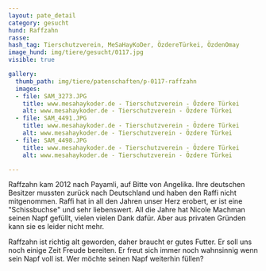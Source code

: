 ```yaml
---
layout: pate_detail
category: gesucht
hund: Raffzahn
rasse: 
hash_tag: Tierschutzverein, MeSaHayKoDer, ÖzdereTürkei, ÖzdenOmay
image_hund: img/tiere/gesucht/0117.jpg
visible: true

gallery:
  thumb_path: img/tiere/patenschaften/p-0117-raffzahn
  images:
  - file: SAM_3273.JPG
    title: www.mesahaykoder.de - Tierschutzverein - Özdere Türkei
    alt: www.mesahaykoder.de - Tierschutzverein - Özdere Türkei
  - file: SAM_4491.JPG
    title: www.mesahaykoder.de - Tierschutzverein - Özdere Türkei
    alt: www.mesahaykoder.de - Tierschutzverein - Özdere Türkei
  - file: SAM_4498.JPG
    title: www.mesahaykoder.de - Tierschutzverein - Özdere Türkei
    alt: www.mesahaykoder.de - Tierschutzverein - Özdere Türkei

---
```


Raffzahn kam 2012 nach Payamli, auf Bitte von Angelika. Ihre deutschen Besitzer mussten zurück nach Deutschland und haben den Raffi nicht mitgenommen.
Raffi hat in all den Jahren unser Herz erobert, er ist eine "Schissbuchse" und sehr liebenswert. All die Jahre hat Nicole Machman seinen Napf gefüllt, vielen vielen Dank dafür. 
Aber aus privaten Gründen kann sie es leider nicht mehr.

Raffzahn ist richtig alt geworden, daher braucht er gutes Futter. Er soll uns noch einige Zeit Freude bereiten.
Er freut sich immer noch wahnsinnig wenn sein Napf voll ist. Wer möchte seinen Napf weiterhin füllen?
